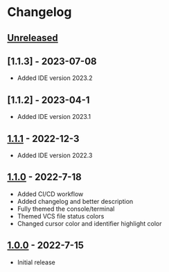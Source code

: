 # Changelog

## [Unreleased]

## [1.1.3] - 2023-07-08
- Added IDE version 2023.2

## [1.1.2] - 2023-04-1
- Added IDE version 2023.1

## [1.1.1] - 2022-12-3
- Added IDE version 2022.3

## [1.1.0] - 2022-7-18
- Added CI/CD workflow
- Added changelog and better description
- Fully themed the console/terminal
- Themed VCS file status colors
- Changed cursor color and identifier highlight color

## [1.0.0] - 2022-7-15
- Initial release

[Unreleased]: https://github.com/frykher/jetbrains-kanagawa-theme/compare/v1.1.1...HEAD
[1.1.1]: https://github.com/frykher/jetbrains-kanagawa-theme/releases/tag/v1.1.1
[1.1.0]: https://github.com/frykher/jetbrains-kanagawa-theme/releases/tag/v1.1.0
[1.0.0]: https://github.com/frykher/jetbrains-kanagawa-theme/releases/tag/v1.0.0
